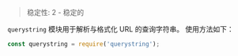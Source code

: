 
<!--introduced_in=v0.10.0-->

> 稳定性: 2 - 稳定的

<!--name=querystring-->

`querystring` 模块用于解析与格式化 URL 的查询字符串。
使用方法如下：

```js
const querystring = require('querystring');
```

